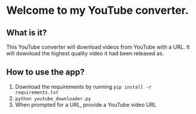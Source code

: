 # Welcome to my YouTube converter.

## What is it?

This YouTube converter will download videos from YouTube with a URL. It will download the highest quality video it had been released as.

## How to use the app?

1. Download the requirements by running `pip install -r requirements.txt`
2. `python youtube_downloader.py`
3. When prompted for a URL, provide a YouTube video URL
